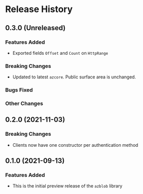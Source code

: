 # Release History

## 0.3.0 (Unreleased)

### Features Added
* Exported fields `Offset` and `Count` on `HttpRange`

### Breaking Changes
* Updated to latest `azcore`.  Public surface area is unchanged.

### Bugs Fixed

### Other Changes

## 0.2.0 (2021-11-03)

### Breaking Changes
* Clients now have one constructor per authentication method

## 0.1.0 (2021-09-13)

### Features Added
* This is the initial preview release of the `azblob` library
